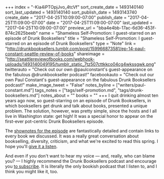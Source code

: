 +++
index = "-Kia4iPTOpjJvo_4tcVf"
sort_create_date = 1493140140
sort_last_updated = 1493140140
sort_publish_date = 1493143740
create_date = "2017-04-25T10:09:00-07:00"
publish_date = "2017-04-25T11:09:00-07:00"
date = "2017-04-25T11:09:00-07:00"
last_updated = "2017-04-25T10:09:00-07:00"
preview_url = "bba4e4bb-17ac-6d36-453f-874c2625beeb"
name = "Shameless Self-Promotion: I guest-starred on an episode of Drunk Booksellers"
title = "Shameless Self-Promotion: I guest-starred on an episode of Drunk Booksellers"
type = "Note"
link = "http://drunkbooksellers.tumblr.com/post/159966873581/ep-14-paul-constant-seattle-review-of-books"
shareimage = "http://seattlereviewofbooks.com/webhook-uploads/1493140049195/tumblr_static_7tz507cttkkco04cg4wkssgwk.png"
twitterauto = "Check out our own @paulconstant's guest-appearance on the fabulous @drunkbookseller podcast!"
facebookauto = "Check out our own Paul Constant's guest-appearance on the fabulous Drunk Booksellers podcast!"
make_image_tweet = "False"
notes_byline = ["writers/paul-constant.md"]
tags_notes = ["tags/self-promotion.md", "tags/drunk-booksellers.md"]
notes_about = ""
books = ""
+++
I quit drinking almost ten years ago now, so guest-starring on an episode of Drunk Booksellers, in which booksellers get drunk and talk about books, presented a unique problem. The solution, however, was pretty simple, since the hosts and I all live in Washington state: get high! It was a special honor to appear on the first-ever pot-centric Drunk Booksellers episode.

The [shownotes for the episode](http://drunkbooksellers.tumblr.com/post/159966873581/ep-14-paul-constant-seattle-review-of-books) are fantastically detailed and contain links to every book we discussed. It was a really great conversation about bookselling, diversity, criticism, and what we're excited to read this spring. I hope you'll [give it a listen](https://itunes.apple.com/us/podcast/drunk-booksellers-the-podcast/id998365564?mt=2&ign-mpt=uo%3D4).

And even if you don't want to hear my voice — and, really, who can blame you? — I highly recommend the Drunk Booksellers podcast and encourage you [to subscribe](https://itunes.apple.com/us/podcast/drunk-booksellers-the-podcast/id998365564?mt=2&ign-mpt=uo%3D4). It is literally the only bookish podcast that I listen to, and I think you might like it, too.